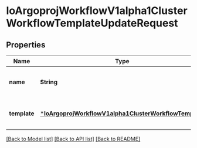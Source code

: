 # IoArgoprojWorkflowV1alpha1ClusterWorkflowTemplateUpdateRequest


## Properties
Name | Type | Description | Notes
------------ | ------------- | ------------- | -------------
**name** | **String** | DEPRECATED: This field is ignored. | [optional] [default to nothing]
**template** | [***IoArgoprojWorkflowV1alpha1ClusterWorkflowTemplate**](IoArgoprojWorkflowV1alpha1ClusterWorkflowTemplate.md) |  | [optional] [default to nothing]


[[Back to Model list]](../README.md#models) [[Back to API list]](../README.md#api-endpoints) [[Back to README]](../README.md)


